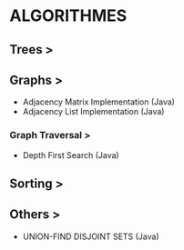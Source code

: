 # ALGORITHMES #################



 ## Trees >

 ## Graphs >
 - Adjacency Matrix Implementation (Java)
 - Adjacency List Implementation (Java)

  ### Graph Traversal > 
  - Depth First Search (Java)

 ## Sorting >

 ## Others >
 - UNION-FIND DISJOINT SETS (Java)
